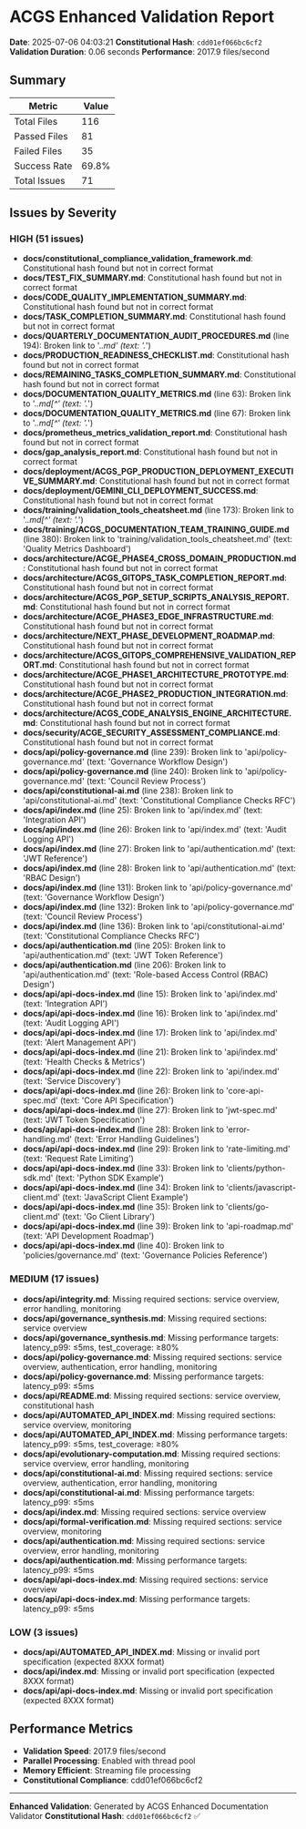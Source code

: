 # ACGS Enhanced Validation Report

**Date**: 2025-07-06 04:03:21
**Constitutional Hash**: `cdd01ef066bc6cf2`
**Validation Duration**: 0.06 seconds
**Performance**: 2017.9 files/second

## Summary

| Metric       | Value |
| ------------ | ----- |
| Total Files  | 116   |
| Passed Files | 81    |
| Failed Files | 35    |
| Success Rate | 69.8% |
| Total Issues | 71    |

## Issues by Severity

### HIGH (51 issues)

- **docs/constitutional_compliance_validation_framework.md**: Constitutional hash found but not in correct format
- **docs/TEST_FIX_SUMMARY.md**: Constitutional hash found but not in correct format
- **docs/CODE_QUALITY_IMPLEMENTATION_SUMMARY.md**: Constitutional hash found but not in correct format
- **docs/TASK_COMPLETION_SUMMARY.md**: Constitutional hash found but not in correct format
- **docs/QUARTERLY_DOCUMENTATION_AUDIT_PROCEDURES.md** (line 194): Broken link to '._\.md' (text: '._\')
- **docs/PRODUCTION_READINESS_CHECKLIST.md**: Constitutional hash found but not in correct format
- **docs/REMAINING_TASKS_COMPLETION_SUMMARY.md**: Constitutional hash found but not in correct format
- **docs/DOCUMENTATION_QUALITY_METRICS.md** (line 63): Broken link to '._\.md[^' (text: '._\')
- **docs/DOCUMENTATION_QUALITY_METRICS.md** (line 67): Broken link to '._\.md[^' (text: '._\')
- **docs/prometheus_metrics_validation_report.md**: Constitutional hash found but not in correct format
- **docs/gap_analysis_report.md**: Constitutional hash found but not in correct format
- **docs/deployment/ACGS_PGP_PRODUCTION_DEPLOYMENT_EXECUTIVE_SUMMARY.md**: Constitutional hash found but not in correct format
- **docs/deployment/GEMINI_CLI_DEPLOYMENT_SUCCESS.md**: Constitutional hash found but not in correct format
- **docs/training/validation_tools_cheatsheet.md** (line 173): Broken link to '._\.md[^' (text: '._\')
- **docs/training/ACGS_DOCUMENTATION_TEAM_TRAINING_GUIDE.md** (line 380): Broken link to 'training/validation_tools_cheatsheet.md' (text: 'Quality Metrics Dashboard')
- **docs/architecture/ACGE_PHASE4_CROSS_DOMAIN_PRODUCTION.md**: Constitutional hash found but not in correct format
- **docs/architecture/ACGS_GITOPS_TASK_COMPLETION_REPORT.md**: Constitutional hash found but not in correct format
- **docs/architecture/ACGS_PGP_SETUP_SCRIPTS_ANALYSIS_REPORT.md**: Constitutional hash found but not in correct format
- **docs/architecture/ACGE_PHASE3_EDGE_INFRASTRUCTURE.md**: Constitutional hash found but not in correct format
- **docs/architecture/NEXT_PHASE_DEVELOPMENT_ROADMAP.md**: Constitutional hash found but not in correct format
- **docs/architecture/ACGS_GITOPS_COMPREHENSIVE_VALIDATION_REPORT.md**: Constitutional hash found but not in correct format
- **docs/architecture/ACGE_PHASE1_ARCHITECTURE_PROTOTYPE.md**: Constitutional hash found but not in correct format
- **docs/architecture/ACGE_PHASE2_PRODUCTION_INTEGRATION.md**: Constitutional hash found but not in correct format
- **docs/architecture/ACGS_CODE_ANALYSIS_ENGINE_ARCHITECTURE.md**: Constitutional hash found but not in correct format
- **docs/security/ACGE_SECURITY_ASSESSMENT_COMPLIANCE.md**: Constitutional hash found but not in correct format
- **docs/api/policy-governance.md** (line 239): Broken link to 'api/policy-governance.md' (text: 'Governance Workflow Design')
- **docs/api/policy-governance.md** (line 240): Broken link to 'api/policy-governance.md' (text: 'Council Review Process')
- **docs/api/constitutional-ai.md** (line 238): Broken link to 'api/constitutional-ai.md' (text: 'Constitutional Compliance Checks RFC')
- **docs/api/index.md** (line 25): Broken link to 'api/index.md' (text: 'Integration API')
- **docs/api/index.md** (line 26): Broken link to 'api/index.md' (text: 'Audit Logging API')
- **docs/api/index.md** (line 27): Broken link to 'api/authentication.md' (text: 'JWT Reference')
- **docs/api/index.md** (line 28): Broken link to 'api/authentication.md' (text: 'RBAC Design')
- **docs/api/index.md** (line 131): Broken link to 'api/policy-governance.md' (text: 'Governance Workflow Design')
- **docs/api/index.md** (line 132): Broken link to 'api/policy-governance.md' (text: 'Council Review Process')
- **docs/api/index.md** (line 136): Broken link to 'api/constitutional-ai.md' (text: 'Constitutional Compliance Checks RFC')
- **docs/api/authentication.md** (line 205): Broken link to 'api/authentication.md' (text: 'JWT Token Reference')
- **docs/api/authentication.md** (line 206): Broken link to 'api/authentication.md' (text: 'Role-based Access Control (RBAC) Design')
- **docs/api/api-docs-index.md** (line 15): Broken link to 'api/index.md' (text: 'Integration API')
- **docs/api/api-docs-index.md** (line 16): Broken link to 'api/index.md' (text: 'Audit Logging API')
- **docs/api/api-docs-index.md** (line 17): Broken link to 'api/index.md' (text: 'Alert Management API')
- **docs/api/api-docs-index.md** (line 21): Broken link to 'api/index.md' (text: 'Health Checks & Metrics')
- **docs/api/api-docs-index.md** (line 22): Broken link to 'api/index.md' (text: 'Service Discovery')
- **docs/api/api-docs-index.md** (line 26): Broken link to 'core-api-spec.md' (text: 'Core API Specification')
- **docs/api/api-docs-index.md** (line 27): Broken link to 'jwt-spec.md' (text: 'JWT Token Specification')
- **docs/api/api-docs-index.md** (line 28): Broken link to 'error-handling.md' (text: 'Error Handling Guidelines')
- **docs/api/api-docs-index.md** (line 29): Broken link to 'rate-limiting.md' (text: 'Request Rate Limiting')
- **docs/api/api-docs-index.md** (line 33): Broken link to 'clients/python-sdk.md' (text: 'Python SDK Example')
- **docs/api/api-docs-index.md** (line 34): Broken link to 'clients/javascript-client.md' (text: 'JavaScript Client Example')
- **docs/api/api-docs-index.md** (line 35): Broken link to 'clients/go-client.md' (text: 'Go Client Library')
- **docs/api/api-docs-index.md** (line 39): Broken link to 'api-roadmap.md' (text: 'API Development Roadmap')
- **docs/api/api-docs-index.md** (line 40): Broken link to 'policies/governance.md' (text: 'Governance Policies Reference')

### MEDIUM (17 issues)

- **docs/api/integrity.md**: Missing required sections: service overview, error handling, monitoring
- **docs/api/governance_synthesis.md**: Missing required sections: service overview
- **docs/api/governance_synthesis.md**: Missing performance targets: latency_p99: ≤5ms, test_coverage: ≥80%
- **docs/api/policy-governance.md**: Missing required sections: service overview, authentication, error handling, monitoring
- **docs/api/policy-governance.md**: Missing performance targets: latency_p99: ≤5ms
- **docs/api/README.md**: Missing required sections: service overview, constitutional hash
- **docs/api/AUTOMATED_API_INDEX.md**: Missing required sections: service overview, monitoring
- **docs/api/AUTOMATED_API_INDEX.md**: Missing performance targets: latency_p99: ≤5ms, test_coverage: ≥80%
- **docs/api/evolutionary-computation.md**: Missing required sections: service overview, error handling, monitoring
- **docs/api/constitutional-ai.md**: Missing required sections: service overview, authentication, error handling, monitoring
- **docs/api/constitutional-ai.md**: Missing performance targets: latency_p99: ≤5ms
- **docs/api/index.md**: Missing required sections: service overview
- **docs/api/formal-verification.md**: Missing required sections: service overview, monitoring
- **docs/api/authentication.md**: Missing required sections: service overview, error handling, monitoring
- **docs/api/authentication.md**: Missing performance targets: latency_p99: ≤5ms
- **docs/api/api-docs-index.md**: Missing required sections: service overview
- **docs/api/api-docs-index.md**: Missing performance targets: latency_p99: ≤5ms

### LOW (3 issues)

- **docs/api/AUTOMATED_API_INDEX.md**: Missing or invalid port specification (expected 8XXX format)
- **docs/api/index.md**: Missing or invalid port specification (expected 8XXX format)
- **docs/api/api-docs-index.md**: Missing or invalid port specification (expected 8XXX format)

## Performance Metrics

- **Validation Speed**: 2017.9 files/second
- **Parallel Processing**: Enabled with thread pool
- **Memory Efficient**: Streaming file processing
- **Constitutional Compliance**: cdd01ef066bc6cf2

---

**Enhanced Validation**: Generated by ACGS Enhanced Documentation Validator
**Constitutional Hash**: `cdd01ef066bc6cf2` ✅
